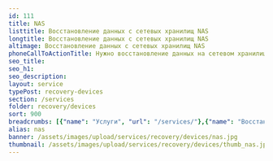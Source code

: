 ```yaml
---
id: 111
title: NAS
listtitle: Восстановление данных с сетевых хранилищ NAS
longtitle: Восстановление данных с сетевых хранилищ NAS
altimage: Восстановление данных с сетевых хранилищ NAS
phoneCallToActionTitle: Нужно восстановление данных на сетевом хранилище? Звоните!
seo_title: 
seo_h1: 
seo_description: 
layout: service
typePost: recovery-devices
section: /services
folder: recovery/devices
sort: 900
breadcrumbs: [{"name": "Услуги", "url": "/services/"},{"name": "Восстановление данных", "url": "/services/recovery/"},{"name": "Устройства", "url":  "/services/recovery/devices/"}]
alias: nas
banner: /assets/images/upload/services/recovery/devices/nas.jpg
thumbnail: /assets/images/upload/services/recovery/devices/thumb_nas.jpg
---
```

